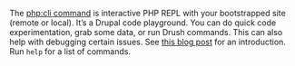 The [php:cli command](https://www.drush.org/commands/10.x/php_cli/) is interactive PHP REPL with your bootstrapped site (remote or local). It’s a Drupal code playground. You can do quick code experimentation, grab some data, or run Drush commands. This can also help with debugging certain issues. See [this blog post](http://blog.damiankloip.net/2015/drush-php) for an introduction. Run `help` for a list of commands. 
